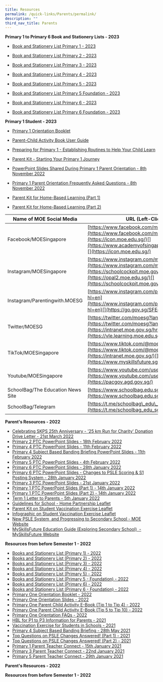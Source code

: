 ```yaml
---
title: Resources
permalink: /quick-links/Parents/permalink/
description: ""
third_nav_title: Parents
---
```

**Primary 1 to Primary 6 Book and Stationery Lists - 2023**<br>
*   [Book and Stationery List Primary 1 - 2023](/files/Parent%20Resources/Booklist2023/P1%20Booklist%202023.pdf)

*  [Book and Stationery List Primary 2 - 2023](/files/Parent%20Resources/Booklist2023/P2%20Booklist%202023.pdf)

*  [Book and Stationery List Primary 3 - 2023](/files/Parent%20Resources/Booklist2023/P3%20Booklist%202023.pdf)

*  [Book and Stationery List Primary 4 - 2023](/files/Parent%20Resources/Booklist2023/P4%20Booklist%202023.pdf)

*  [Book and Stationery List Primary 5 - 2023](/files/Parent%20Resources/Booklist2023/P5%20Booklist%202023.pdf)

*  [Book and Stationery List Primary 5 Foundation - 2023](/files/Parent%20Resources/Booklist2023/P5%20Foundation%20Booklist%202023.pdf)

*  [Book and Stationery List Primary 6 - 2023](/files/Parent%20Resources/Booklist2023/P6%20Booklist%202023.pdf)

*  [Book and Stationery List Primary 6 Foundation - 2023](/files/Parent%20Resources/Booklist2023/P6%20Foundation%20Booklist%202023.pdf)


**Primary 1 Student - 2023**<br>
*   [Primary 1 Orientation Booklet](/files/Parent%20Resources/ParentResourcesP1Student2023/P1%20Orientation%20Booklet%202023.pdf)

*  [Parent-Child Activity Book User Guide](/files/Parent%20Resources/ParentResourcesP1Student2023/Parent%20Child%20Activity%20ReadySetGo.pdf)

*   [Preparing for Primary 1 - Establishing Routines to Help Your Child Learn](/files/Parent%20Resources/ParentResourcesP1Student2023/Preparing%20for%20P1%20Establishing%20Routines%20To%20Help%20Your%20Child%20Learn.pdf)

*   [Parent Kit - Starting Your Primary 1 Journey](/files/Parent%20Resources/ParentResourcesP1Student2023/Parent%20Kit%20Starting%20Your%20Primary%201%20Journey.pdf)

*   [PowerPoint Slides Shared During Primary 1 Parent Orientation - 8th November 2022](/files/Parent%20Resources/ParentResourcesP1Student2023/PowerPoint%20Slides%20Shared%20During%20P1%20Parent%20Orientation%202022%208th%20Nov%2022.pdf)

*   [Primary 1 Parent Orientation Frequently Asked Questions - 8th November 2022](/files/Parent%20Resources/ParentResourcesP1Student2023/P1%20Parent%20Orientation%20FAQ%208th%20Nov%202022.pdf)

*   [Parent Kit for Home-Based Learning&nbsp;(Part 1)](/files/resource-kit---hbl-(part-1).pdf)

*   [Parent Kit for Home-Based Learning&nbsp;(Part 2)](/files/Resource%20Kit%20-%20HBL%20(Part%202).pdf)


| Name of MOE Social Media | URL (Left-Click Below) |
| --- | --- |
| Facebook/MOESingapore | [https://www.facebook.com/moesingapore/](https://www.facebook.com/moesingapore/)[](https://icon.moe.edu.sg/)[](https://www.academyofsingaporeteachers.moe.gov.sg/)[](https://icon.moe.edu.sg/) |
| Instagram/MOESingapore | [https://www.instagram.com/moesingapore/?hl=en](https://www.instagram.com/moesingapore/?hl=en)[](https://schoolcockpit.moe.gov.sg/)[](https://opal2.moe.edu.sg/)[](https://schoolcockpit.moe.gov.sg/) |
| Instagram/Parentingwith.MOESG | [](https://www.hrp.gov.sg/)[https://www.instagram.com/parentingwith.moesg/?hl=en](https://www.instagram.com/parentingwith.moesg/?hl=en)[](https://go.gov.sg/SFEd)  |
| Twitter/MOESG | [https://twitter.com/moesg?lang=en](https://twitter.com/moesg?lang=en)[](https://intranet.moe.gov.sg/hronline)[](https://vle.learning.moe.edu.sg/) |
| TikTok/MOESingapore | [https://www.tiktok.com/@moesingapore](https://www.tiktok.com/@moesingapore)[](https://intranet.moe.gov.sg/)[](https://www.myskillsfuture.sg/primary) |
| Youtube/MOESingapore  | [https://www.youtube.com/user/moespore](https://www.youtube.com/user/moespore)[](https://pacgov.agd.gov.sg/) |
| SchoolBag/The Education News Site  | [](https://iexams.seab.gov.sg%20/)[https://www.schoolbag.edu.sg/](https://www.schoolbag.edu.sg/)  |
| SchoolBag/Telegram  | [](https://pg.moe.edu.sg%20/)[https://t.me/schoolbag\_edu\_sg](https://t.me/schoolbag_edu_sg) |



**Parent's Resources - 2022**<br>
*   [Celebrating SKPS 25th Anniversary - '25 km Run for Charity' Donation Drive Letter - 21st March 2022](https://sengkangpri-moe-edu-sg-admin.cwp.sg/qql/slot/u532/Partners/2022/Resources/25th%20Anniversary%20Donation%20Drive%20Letter.pdf)
*   [Primary 2 PTC PowerPoint Slides - 18th February 2022](https://sengkangpri-moe-edu-sg-admin.cwp.sg/qql/slot/u532/Partners/2022/Resources/P2%20YH%20PTC%202022_For%20parents.pdf)
*   [Primary 4 PTC PowerPoint Slides - 11th February 2022](https://sengkangpri-moe-edu-sg-admin.cwp.sg/qql/slot/u532/Partners/2022/Resources/P4%20PTC%202022_11%20Feb.pdf)
*   [Primary 4 Subject Based Banding Briefing PowerPoint Slides - 11th February 2022](https://sengkangpri-moe-edu-sg-admin.cwp.sg/qql/slot/u532/Staff/Primary%204/2022/P4%20SBB%20Briefing%202022.pdf)
*   [Primary 5 PTC PowerPoint Slides - 4th February 2022](https://sengkangpri-moe-edu-sg-admin.cwp.sg/qql/slot/u532/Partners/2022/Resources/P5%20PTC%202022.pdf)
*   [Primary 6 PTC PowerPoint Slides - 28th January 2022](https://sengkangpri-moe-edu-sg-admin.cwp.sg/qql/slot/u532/Partners/2022/Resources/P6%20PTC%202022_Year%20Head%2028%20Jan%20PDF.pdf)
*   [Primary 6 PTC PowerPoint Slides - Changes to PSLE Scoring & S1 Posting System - 28th January 2022](https://sengkangpri-moe-edu-sg-admin.cwp.sg/qql/slot/u532/Partners/2022/Resources/P6%20SL%20PTC%202022%20on%20PSLE_28%20Jan.pdf)
*   [Primary 3 PTC PowerPoint Slides - 21st January 2022](https://sengkangpri-moe-edu-sg-admin.cwp.sg/qql/slot/u532/Partners/2022/Resources/P3%20PTC%202022.pdf)
*   [Primary 1 PTC PowerPoint Slides (Part 1) - 14th January 2022](https://sengkangpri-moe-edu-sg-admin.cwp.sg/qql/slot/u532/Partners/2022/Resources/P1%202022%20PTC_part%201.pdf)
*   [Primary 1 PTC PowerPoint Slides (Part 2) - 14th January 2022](https://sengkangpri-moe-edu-sg-admin.cwp.sg/qql/slot/u532/Partners/2022/Resources/P1%202022%20PTC_part%202.pdf)
*   [Term 1 Letter to Parents - 5th January 2022](https://sengkangpri-moe-edu-sg-admin.cwp.sg/qql/slot/u532/Partners/2022/Resources/Term%201%20Letter%20to%20Parents%202022.pdf)
*   [Guidelines for School - Home Partnership Leaflet](https://sengkangpri-moe-edu-sg-admin.cwp.sg/qql/slot/u532/Partners/2022/Resources/guidelines-for-school-home-partnership.pdf)
*   [Parent Kit on Student Vaccination Exercise Leaflet](https://sengkangpri-moe-edu-sg-admin.cwp.sg/qql/slot/u532/Others/Announcements/2021/Info%20on%20Stdnt%20Vaccination%20Exercise/Resource%202%20Parent%20Kit%20on%20Student%20Vaccination%20Exercise.pdf)
*   [Infographic on Student Vaccination Exercise Leaflet](https://sengkangpri-moe-edu-sg-admin.cwp.sg/qql/slot/u532/Others/Announcements/2021/Info%20on%20Stdnt%20Vaccination%20Exercise/Resource%203%20One%20page%20Infographic%20on%20Student%20Vaccination%20Exercise.pdf)
*   [New PSLE System  and Progressing to Secondary School - MOE Website](https://www.moe.gov.sg/microsites/psle-fsbb/index.html)
*   [MySkillsFuture Education Guide (Exploring Secondary School)  - MySkillsFuture Website](https://www.myskillsfuture.gov.sg/content/student/en/primary/education-guide/explore-school.html)


**Resources from before Semester 1 - 2022**<br>
*   [Books and Stationery List (Primary 1) - 2022](https://sengkangpri-moe-edu-sg-admin.cwp.sg/qql/slot/u532/Partners/2022/Booklist/P1%20Booklist.pdf)[](https://sengkangpri-moe-edu-sg-admin.cwp.sg/)
*   [Books and Stationery List (Primary 2) - 2022](https://sengkangpri-moe-edu-sg-admin.cwp.sg/qql/slot/u532/Partners/2022/Booklist/P2%20Booklist.pdf)
*   [Books and Stationery List (Primary 3) - 2022](https://sengkangpri-moe-edu-sg-admin.cwp.sg/qql/slot/u532/Partners/2022/Booklist/P3%20Booklist.pdf)[](https://sengkangpri-moe-edu-sg-admin.cwp.sg/)
*   [Books and Stationery List (Primary 4) - 2022](https://sengkangpri-moe-edu-sg-admin.cwp.sg/qql/slot/u532/Partners/2022/Booklist/P4%20Booklist.pdf)
*   [Books and Stationery List (Primary 5) - 2022](https://sengkangpri-moe-edu-sg-admin.cwp.sg/qql/slot/u532/Partners/2022/Booklist/P5%20Booklist.pdf)
*   [Books and Stationery List (Primary 5 - Foundation) - 2022](https://sengkangpri-moe-edu-sg-admin.cwp.sg/qql/slot/u532/Partners/2022/Booklist/P5%20FDN%20Booklist.pdf)[](https://sengkangpri-moe-edu-sg-admin.cwp.sg/)
*   [Books and Stationery List (Primary 6) - 2022](https://sengkangpri-moe-edu-sg-admin.cwp.sg/qql/slot/u532/Partners/2022/Booklist/P6%20Booklist.pdf)
*   [Books and Stationery List (Primary 6 - Foundation) - 2022](https://sengkangpri-moe-edu-sg-admin.cwp.sg/qql/slot/u532/Partners/2022/Booklist/P6%20FDN%20Booklist.pdf)
*   [Primary One Orientation Booklet - 2022](https://sengkangpri-moe-edu-sg-admin.cwp.sg/qql/slot/u532/Partners/2022/P1%20-%202022%20Orientation%20Booklet.pdf)[](https://sengkangpri-moe-edu-sg-admin.cwp.sg/)
*   [Primary One Orientation Slides - 2022](https://sengkangpri-moe-edu-sg-admin.cwp.sg/qql/slot/u532/Partners/2022/P1%20-%202022%20Orientation%20Slides.pdf)
*   [Primary One Parent Child Activity E-Book (Tip 1 to Tip 4) - 2022](https://sengkangpri-moe-edu-sg-admin.cwp.sg/qql/slot/u532/Partners/2022/P1%20-%202022%20Parent%20Child%20Activity%20e-Book%20Tip%201%20to%20Tip%204.pdf)
*   [Primary One Parent Child Activity E-Book (Tip 5 to Tip 10) - 2022](https://sengkangpri-moe-edu-sg-admin.cwp.sg/qql/slot/u532/Partners/2022/P1%20-%202022%20Parent%20Child%20Activity%20e-Book%20Tip%205%20to%20Tip%2010.pdf)
*   [Primary One Orientation FAQs - 2022](https://sengkangpri-moe-edu-sg-admin.cwp.sg/qql/slot/u532/Partners/2022/P1%20-%202022%20Orientation%20FAQs.pdf)
*   [HBL for P1 to P3 Information for Parents - 2021](https://sengkangpri-moe-edu-sg-admin.cwp.sg/qql/slot/u532/Others/Announcements/2021/HBL%20for%20P1%20to%20P3_Information%20for%20Parents.pdf)
*   [Vaccination Exercise for Students in Schools - 2021](https://sengkangpri-moe-edu-sg-admin.cwp.sg/qql/slot/u532/Others/Announcements/2021/Info%20on%20Stdnt%20Vaccination%20Exercise/Resource%201%20Press%20Release%20on%20Vaccination%20Exercise%20for%20Students.pdf)
*   [Primary 4 Subject Based Banding Briefing - 28th May 2021](https://sengkangpri-moe-edu-sg-admin.cwp.sg/qql/slot/u532/Partners/Parents%20Resources/P4%20SBB%20Briefing%2028%20May%202021.pdf)
*   [Top Questions on PSLE Changes Answered! (Part 1) - 2021](https://www.youtube.com/watch?v=pp5rWUMMtIc)
*   [Top Questions on PSLE Changes Answered! (Part 2) - 2021](https://www.youtube.com/watch?v=44m7HE7flhQ)
*   [Primary 1 Parent Teacher Connect - 15th January 2021](https://sengkangpri-moe-edu-sg-admin.cwp.sg/qql/slot/u532/Staff/Primary%201/2021/P1%20PTC%202021%20Part%201%20School%20Website.pdf)
*   [Primary 3 Parent Teacher Connect - 22nd January 2021](https://sengkangpri-moe-edu-sg-admin.cwp.sg/qql/slot/u532/Staff/Primary%203/2021/PTC%202021_P3%20YH%2020%20Jan.pdf)[](https://sengkangpri-moe-edu-sg-admin.cwp.sg/)
*   [Primary 5 Parent Teacher Connect - 29th January 2021](https://sengkangpri-moe-edu-sg-admin.cwp.sg/qql/slot/u532/Staff/Primary%205/2021/P5%20PTC%202021_YH.pdf)

**Parent's Resources - 2022**<br>


**Resources from before Semester 1 - 2022**<br>